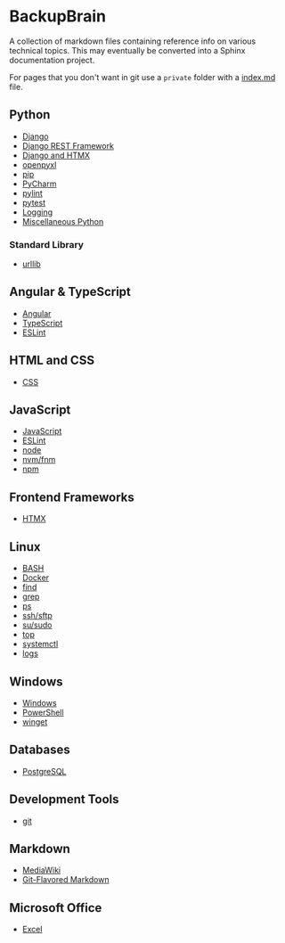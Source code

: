 # BackupBrain
A collection of markdown files containing reference info on various technical
topics.  This may eventually be converted into a Sphinx documentation project.

For pages that you don't want in git use a `private` folder with a 
[index.md](private/index.md) file.

## Python
- [Django](Django.md)
- [Django REST Framework](DjangoRestFramework.md)
- [Django and HTMX](DjangoAndHTMX.md)
- [openpyxl](openpyxl.md)
- [pip](pip.md)
- [PyCharm](PyCharm.md)
- [pylint](pylint.md)
- [pytest](pytest.md)
- [Logging](python_logging.md)
- [Miscellaneous Python](MiscPython.md)

### Standard Library

- [urllib](urllib.md)

## Angular & TypeScript
- [Angular](Angular.md)
- [TypeScript](TypeScript.md)
- [ESLint](ESLint.md)

## HTML and CSS
- [CSS](CSS.md)

## JavaScript
- [JavaScript](JavaScript.md)
- [ESLint](ESLint.md)
- [node](node.md)
- [nvm/fnm](nvm-fnm.md)
- [npm](npm.md)

## Frontend Frameworks
- [HTMX](HTMX.md)

## Linux
- [BASH](BASH.md)
- [Docker](Docker.md)
- [find](find.md)
- [grep](grep.md)
- [ps](ps.md)
- [ssh/sftp](ssh_sftp.md)
- [su/sudo](su_sudo.md)
- [top](top.md)
- [systemctl](systemctl.md)
- [logs](linux_logs.md)

## Windows
- [Windows](Windows.md)
- [PowerShell](PowerShell.md)
- [winget](winget.md)

## Databases
- [PostgreSQL](PostgreSQL.md)

## Development Tools
- [git](git.md)

## Markdown
- [MediaWiki](MediaWiki.md)
- [Git-Flavored Markdown](git_flavored_markdown.md)

## Microsoft Office
- [Excel](Excel.md)


